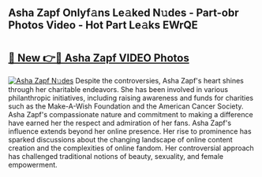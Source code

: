 ## Asha Zapf Onlyf𝚊ns Le𝚊ked N𝚞des - Part-obr Photos Video - Hot Part Le𝚊ks EWrQE

# <h2><a href="http://ab63436.deff.icu/?id=Asha+Zapf">🔗 New 👉🔴 Asha Zapf VIDEO Photos</a></h2>

[![Asha Zapf N𝚞des](https://i.imgur.com/rIISA9y.gif)](http://ab63436.deff.icu/?id=Asha+Zapf)
Despite the controversies, Asha Zapf's heart shines through her charitable endeavors. She has been involved in various philanthropic initiatives, including raising awareness and funds for charities such as the Make-A-Wish Foundation and the American Cancer Society. Asha Zapf's compassionate nature and commitment to making a difference have earned her the respect and admiration of her fans. Asha Zapf's influence extends beyond her online presence. Her rise to prominence has sparked discussions about the changing landscape of online content creation and the complexities of online fandom. Her controversial approach has challenged traditional notions of beauty, sexuality, and female empowerment.
